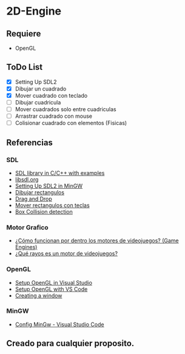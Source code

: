 # 2D-Engine

## Requiere

- OpenGL


## ToDo List

- [x] Setting Up SDL2
- [x] Dibujar un cuadrado
- [x] Mover cuadrado con teclado
- [ ] Dibujar cuadricula
- [ ] Mover cuadrados solo entre cuadriculas
- [ ] Arrastrar cuadrado con mouse
- [ ] Colisionar cuadrado con elementos (Fisicas)

## Referencias

### SDL
- [SDL library in C/C++ with examples](https://www.geeksforgeeks.org/sdl-library-in-c-c-with-examples/)
- [libsdl.org](https://www.libsdl.org/)
- [Setting Up SDL2 in MinGW](https://lazyfoo.net/tutorials/SDL/01_hello_SDL/windows/mingw/index.php)
- [Dibujar rectangulos](https://dev.to/noah11012/using-sdl2-drawing-rectangles-3hc2)
- [Drag and Drop](https://gigi.nullneuron.net/gigilabs/sdl2-drag-and-drop/)
- [Mover rectangulos con teclas](https://stackoverflow.com/questions/55083984/how-to-move-a-rectangle-on-key-press-in-sdl2-using-a-method)
- [Box Collision detection](https://gigi.nullneuron.net/gigilabs/sdl2-bounding-box-collision-detection/)

### Motor Grafico
- [¿Cómo funcionan por dentro los motores de videojuegos? (Game Engines)](https://www.youtube.com/watch?v=t1T0M2mLhzc)
- [¿Qué rayos es un motor de videojuegos?](https://www.youtube.com/watch?v=zNqoz1w84vY)

### OpenGL
- [Setup OpenGL in Visual Studio](https://www.youtube.com/watch?v=HzFatL3WT6g)
- [Setup OpenGL with VS Code](https://medium.com/@vivekjha92/setup-opengl-with-vs-code-82852c653c43)
- [Creating a window](https://learnopengl.com/Getting-started/Creating-a-window)

### MinGW

- [Config MinGw - Visual Studio Code](https://code.visualstudio.com/docs/cpp/config-mingw#_prerequisites)

## Creado para cualquier proposito.
